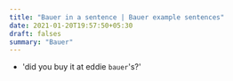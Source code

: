 ```yaml
---
title: "Bauer in a sentence | Bauer example sentences"
date: 2021-01-20T19:57:50+05:30
draft: falses
summary: "Bauer"
---
```

- 'did you buy it at eddie `bauer`'s?'
                 
